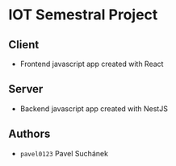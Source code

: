 # IOT Semestral Project

## Client

* Frontend javascript app created with React

## Server

* Backend javascript app created with NestJS

## Authors

* `pavel0123` Pavel Suchánek 